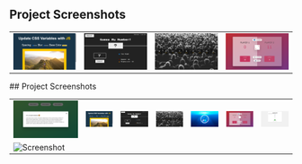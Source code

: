 <!-- Screenshot Grid will be inserted here -->
## Project Screenshots

<table>
<tr>
<td>
<img src='screenshots/css-variables.png' alt='Screenshot' width='200'/>
</td>
<td>
<img src='screenshots/guess-the-number.png' alt='Screenshot' width='200'/>
</td>
<td>
<img src='screenshots/javascript-drum-kit.png' alt='Screenshot' width='200'/>
</td>
<td>
<img src='screenshots/pig-game.png' alt='Screenshot' width='200'/>
</td>
</tr>
</table>
## Project Screenshots

<table>
<tr>
<td>
<img src='screenshots/Modal.png' alt='Screenshot' width='400'/>
</td>
<td>
<img src='screenshots/css-variables.png' alt='Screenshot' width='400'/>
</td>
<td>
<img src='screenshots/guess-the-number.png' alt='Screenshot' width='400'/>
</td>
<td>
<img src='screenshots/javascript-drum-kit.png' alt='Screenshot' width='400'/>
</td>
<td>
<img src='screenshots/js-css-clock.png' alt='Screenshot' width='400'/>
</td>
<td>
<img src='screenshots/pig-game.png' alt='Screenshot' width='400'/>
</td>
<td>
<img src='screenshots/quizzjs.png' alt='Screenshot' width='400'/>
</td>
<tr>
<td>
<img src='screenshots/*' alt='Screenshot' width='400'/>
</td>
</tr>
</table>

